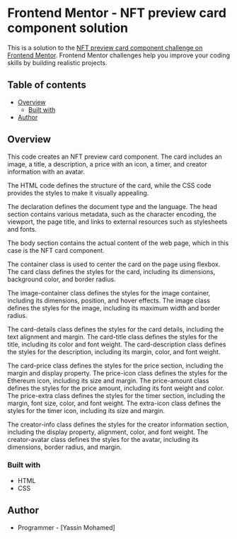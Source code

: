 # Frontend Mentor - NFT preview card component solution

This is a solution to the [NFT preview card component challenge on Frontend Mentor](https://www.frontendmentor.io/challenges/nft-preview-card-component-SbdUL_w0U). Frontend Mentor challenges help you improve your coding skills by building realistic projects. 

## Table of contents

- [Overview](#overview)
  - [Built with](#built-with)
- [Author](#author)


## Overview
This code creates an NFT preview card component. The card includes an image, a title, a description, a price with an icon, a timer, and creator information with an avatar.

The HTML code defines the structure of the card, while the CSS code provides the styles to make it visually appealing.

The <!DOCTYPE html> declaration defines the document type and the language. The head section contains various metadata, such as the character encoding, the viewport, the page title, and links to external resources such as stylesheets and fonts.

The body section contains the actual content of the web page, which in this case is the NFT card component.

The container class is used to center the card on the page using flexbox. The card class defines the styles for the card, including its dimensions, background color, and border radius.

The image-container class defines the styles for the image container, including its dimensions, position, and hover effects. The image class defines the styles for the image, including its maximum width and border radius.

The card-details class defines the styles for the card details, including the text alignment and margin. The card-title class defines the styles for the title, including its color and font weight. The card-description class defines the styles for the description, including its margin, color, and font weight.

The card-price class defines the styles for the price section, including the margin and display property. The price-icon class defines the styles for the Ethereum icon, including its size and margin. The price-amount class defines the styles for the price amount, including its font weight and color. The price-extra class defines the styles for the timer section, including the margin, font size, color, and font weight. The extra-icon class defines the styles for the timer icon, including its size and margin.

The creator-info class defines the styles for the creator information section, including the display property, alignment, color, and font weight. The creator-avatar class defines the styles for the avatar, including its dimensions, border radius, and margin.

### Built with

- HTML
- CSS 

## Author

- Programmer - [Yassin Mohamed]


